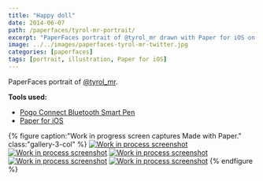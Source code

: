 ```yaml
---
title: "Happy doll"
date: 2014-06-07
path: /paperfaces/tyrol-mr-portrait/
excerpt: "PaperFaces portrait of @tyrol_mr drawn with Paper for iOS on an iPad."
image: ../../images/paperfaces-tyrol-mr-twitter.jpg
categories: [paperfaces]
tags: [portrait, illustration, Paper for iOS]
---
```


PaperFaces portrait of [@tyrol_mr](https://twitter.com/tyrol_mr).

**Tools used:**

- [Pogo Connect Bluetooth Smart Pen](https://www.amazon.com/gp/product/B009K448L4/ref=as_li_ss_tl?ie=UTF8&camp=1789&creative=390957&creativeASIN=B009K448L4&linkCode=as2&tag=mademist-20)
- [Paper for iOS](https://paper.bywetransfer.com/)

{% figure caption:"Work in progress screen captures Made with Paper." class:"gallery-3-col" %}
[![Work in process screenshot](../../images/paperfaces-tyrol-mr-process-1-600.jpg)](../../images/paperfaces-tyrol-mr-process-1-lg.jpg) [![Work in process screenshot](../../images/paperfaces-tyrol-mr-process-2-600.jpg)](../../images/paperfaces-tyrol-mr-process-2-lg.jpg) [![Work in process screenshot](../../images/paperfaces-tyrol-mr-process-3-600.jpg)](../../images/paperfaces-tyrol-mr-process-3-lg.jpg) [![Work in process screenshot](../../images/paperfaces-tyrol-mr-process-4-600.jpg)](../../images/paperfaces-tyrol-mr-process-4-lg.jpg) [![Work in process screenshot](../../images/paperfaces-tyrol-mr-process-5-600.jpg)](../../images/paperfaces-tyrol-mr-process-5-lg.jpg)
{% endfigure %}
